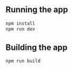 
## Running the app

```bash
npm install
npm run dev
```

## Building the app

```bash
npm run build
```
